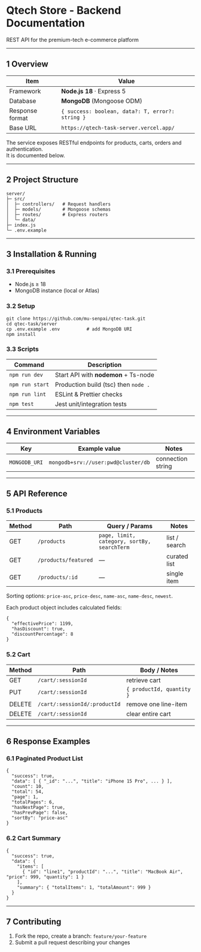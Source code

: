 # Qtech Store - Backend Documentation 
REST API for the premium-tech e-commerce platform

---

## 1  Overview
| Item                | Value                                   |
|---------------------|-----------------------------------------|
| Framework           | **Node.js 18** · Express 5             |
| Database            | **MongoDB** (Mongoose ODM)             |                     |
| Response format     | `{ success: boolean, data?: T, error?: string }` |
| Base URL            | `https://qtech-task-server.vercel.app/`        |

The service exposes RESTful endpoints for products, carts, orders and authentication.  
It is documented below.

---

## 2  Project Structure
```
server/
├─ src/
│  ├─ controllers/   # Request handlers
│  ├─ models/        # Mongoose schemas
│  ├─ routes/        # Express routers
│  └─ data/         
├─ index.js
└─ .env.example
```

---

## 3  Installation & Running

### 3.1  Prerequisites  
* Node.js ≥ 18  
* MongoDB instance (local or Atlas)

### 3.2  Setup
```
git clone https://github.com/mu-senpai/qtec-task.git
cd qtec-task/server
cp .env.example .env          # add MongoDB URI
npm install
```

### 3.3  Scripts
| Command            | Description                           |
|--------------------|---------------------------------------|
| `npm run dev`      | Start API with **nodemon** + Ts-node  |
| `npm run start`    | Production build (tsc) then `node .` |
| `npm run lint`     | ESLint & Prettier checks              |
| `npm test`         | Jest unit/integration tests           |

---

## 4  Environment Variables
| Key                   | Example value                       | Notes                         |
|-----------------------|-------------------------------------|-------------------------------|
| `MONGODB_URI`         | `mongodb+srv://user:pwd@cluster/db` | connection string             |

---

## 5  API Reference

### 5.1  Products
| Method | Path                        | Query / Params                          | Notes |
|--------|-----------------------------|-----------------------------------------|-------|
| GET    | `/products`                 | `page, limit, category, sortBy, searchTerm` | list / search |
| GET    | `/products/featured`        | —                                       | curated list |
| GET    | `/products/:id`             | —                                       | single item |


Sorting options: `price-asc`, `price-desc`, `name-asc`, `name-desc`, `newest`.

Each product object includes calculated fields:
```
{
  "effectivePrice": 1199,
  "hasDiscount": true,
  "discountPercentage": 8
}
```

### 5.2  Cart
| Method | Path                                  | Body / Notes                |
|--------|---------------------------------------|-----------------------------|
| GET    | `/cart/:sessionId`                    | retrieve cart               |
| PUT    | `/cart/:sessionId`                    | `{ productId, quantity }`   |
| DELETE | `/cart/:sessionId/:productId`         | remove one line-item        |
| DELETE | `/cart/:sessionId`                    | clear entire cart           |

---

## 6  Response Examples

### 6.1  Paginated Product List
```
{
  "success": true,
  "data": [ { "_id": "...", "title": "iPhone 15 Pro", ... } ],
  "count": 10,
  "total": 54,
  "page": 1,
  "totalPages": 6,
  "hasNextPage": true,
  "hasPrevPage": false,
  "sortBy": "price-asc"
}
```

### 6.2  Cart Summary
```
{
  "success": true,
  "data": {
    "items": [
      { "id": "line1", "productId": "...", "title": "MacBook Air", "price": 999, "quantity": 1 }
    ],
    "summary": { "totalItems": 1, "totalAmount": 999 }
  }
}
```

---

## 7  Contributing
1. Fork the repo, create a branch: `feature/your-feature`
2. Submit a pull request describing your changes